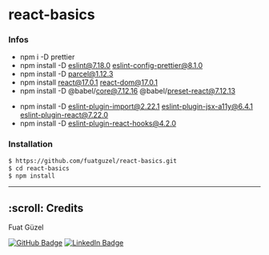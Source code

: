 # react-basics

### Infos

- npm i -D prettier
- npm install -D eslint@7.18.0 eslint-config-prettier@8.1.0
- npm install -D parcel@1.12.3 <!-- 11 vulnerabilities (7 moderate, 2 high, 2 critical) -->
- npm install react@17.0.1 react-dom@17.0.1
- npm install -D @babel/core@7.12.16 @babel/preset-react@7.12.13
<!-- for the clean version : https://github.com/btholt/citr-v6-project/tree/master/02-js-tools  -->
- npm install -D eslint-plugin-import@2.22.1 eslint-plugin-jsx-a11y@6.4.1 eslint-plugin-react@7.22.0 <!-- ESLint Fix -->
- npm install -D eslint-plugin-react-hooks@4.2.0 <!-- ESlint conf for Hooks -->

### Installation

```sh
$ https://github.com/fuatguzel/react-basics.git
$ cd react-basics
$ npm install
```

---

<h2 id="credits"> :scroll: Credits</h2>

Fuat Güzel

[![GitHub Badge](https://img.shields.io/badge/GitHub-100000?style=for-the-badge&logo=github&logoColor=white)](https://github.com/fuatguzel)
[![LinkedIn Badge](https://img.shields.io/badge/LinkedIn-0077B5?style=for-the-badge&logo=linkedin&logoColor=white)](https://www.linkedin.com/in/fuat-guzel)
